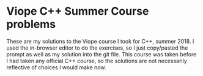 # Viope C++ Summer Course problems

These are my solutions to the Viope course I took for C++, summer 2018.
I used the in-browser editor to do the exercises, so I just copy/pasted the prompt as well as my solution into the git file.
This course was taken before I had taken any official C++ course, so the solutions are not necessarily reflective of choices
I would make now.
